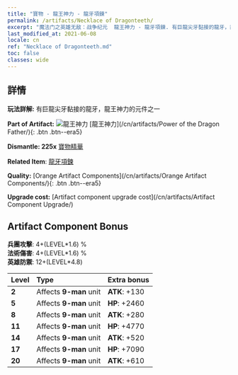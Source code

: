 ```yaml
---
title: "寶物 - 龍王神力 - 龍牙項鍊"
permalink: /artifacts/Necklace of Dragonteeth/
excerpt: "魔法门之英雄无敌：战争纪元  龍王神力 - 龍牙項鍊. 有巨龍尖牙黏接的龍牙，龍王神力的元件之一"
last_modified_at: 2021-06-08
locale: cn
ref: "Necklace of Dragonteeth.md"
toc: false
classes: wide
---
```




## 詳情

 **玩法詳解:** 有巨龍尖牙黏接的龍牙，龍王神力的元件之一

 **Part of Artifact:** ![龍王神力](/images/t/icon_artifact_40.png) [龍王神力](/cn/artifacts/Power of the Dragon Father/){: .btn .btn--era5}

 **Dismantle: 225x** [寶物精華](/cn/Items/con_905/)

 **Related Item**: [龍牙項鍊](/cn/Items/art_149/)

 **Quality:** [Orange Artifact Components](/cn/artifacts/Orange Artifact Components/){: .btn .btn--era5}

 **Upgrade cost:** [Artifact component upgrade cost](/cn/artifacts/Artifact Component Upgrade/)

## Artifact Component Bonus

  **兵團攻擊**: 4+(LEVEL\*1.6) %<br/>**法術傷害**: 4+(LEVEL\*1.6) %<br/>**英雄防禦**: 12+(LEVEL\*4.8)

  |  Level  | Type |    Extra bonus  | 
  |:--------|:-----|:----------------| 
  | **2** | Affects **9-man** unit | **ATK**: +130 | 
  | **5** | Affects **9-man** unit | **HP**: +2460 | 
  | **8** | Affects **9-man** unit | **ATK**: +280 | 
  | **11** | Affects **9-man** unit | **HP**: +4770 | 
  | **14** | Affects **9-man** unit | **ATK**: +520 | 
  | **17** | Affects **9-man** unit | **HP**: +7090 | 
  | **20** | Affects **9-man** unit | **ATK**: +610 | 
